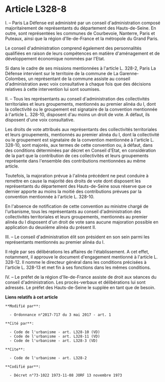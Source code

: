 # Article L328-8

I. – Paris La Défense est administré par un conseil d'administration composé majoritairement de représentants du département
des Hauts-de-Seine. En outre, sont représentées les communes de Courbevoie, Nanterre, Paris et Puteaux, ainsi que la région
d'Ile-de-France et la métropole du Grand Paris.

Le conseil d'administration comprend également des personnalités qualifiées en raison de leurs compétences en matière
d'aménagement et de développement économique nommées par l'Etat.

Si dans le cadre de ses missions mentionnées à l'article L. 328-2, Paris La Défense intervient sur le territoire de la
commune de La Garenne-Colombes, un représentant de la commune assiste au conseil d'administration avec voix consultative à
chaque fois que des décisions relatives à cette intervention lui sont soumises.

II. – Tous les représentants au conseil d'administration des collectivités territoriales et leurs groupements, mentionnés au
premier alinéa du I, dont la collectivité ou le groupement est signataire de la convention mentionnée à l'article L. 328-10,
disposent d'au moins un droit de vote. A défaut, ils disposent d'une voix consultative.

Les droits de vote attribués aux représentants des collectivités territoriales et leurs groupements, mentionnés au premier
alinéa du I, dont la collectivité ou le groupement est signataire de la convention mentionnée à l'article L. 328-10, sont
majorés, aux termes de cette convention ou, à défaut, dans des conditions déterminées par décret en Conseil d'Etat, en
considération de la part que la contribution de ces collectivités et leurs groupements représente dans l'ensemble des
contributions mentionnées au même article.

Toutefois, la majoration prévue à l'alinéa précédent ne peut conduire à remettre en cause la majorité des droits de vote dont
disposent les représentants du département des Hauts-de-Seine sous réserve que ce dernier apporte au moins la moitié des
contributions prévues par la convention mentionnée à l'article L. 328-10.

En l'absence de notification de cette convention au ministre chargé de l'urbanisme, tous les représentants au conseil
d'administration des collectivités territoriales et leurs groupements, mentionnés au premier alinéa du I disposent d'un droit
de vote sans aucune majoration possible en application du deuxième alinéa du présent II.

III. – Le conseil d'administration élit son président en son sein parmi les représentants mentionnés au premier alinéa du I.

Il règle par ses délibérations les affaires de l'établissement. A cet effet, notamment, il approuve le document d'engagement
mentionné à l'article L. 328-12. Il nomme le directeur général dans les conditions précisées à l'article L. 328-13 et met fin
à ses fonctions dans les mêmes conditions.

IV. – Le préfet de la région d'Ile-de-France assiste de droit aux séances du conseil d'administration. Les procès-verbaux et
délibérations lui sont adressés. Le préfet des Hauts-de-Seine le supplée en tant que de besoin.

**Liens relatifs à cet article**

	**Modifié par**:

	  - Ordonnance n°2017-717 du 3 mai 2017 - art. 1

	**Cité par**:

	  - Code de l'urbanisme - art. L328-10 (VD)
	  - Code de l'urbanisme - art. L328-11 (VD)
	  - Code de l'urbanisme - art. L328-3 (VD)

	**Cite**:

	  - Code de l'urbanisme - art. L328-2

	**Codifié par**:

	  - Décret n°73-1022 1973-11-08 JORF 13 novembre 1973
